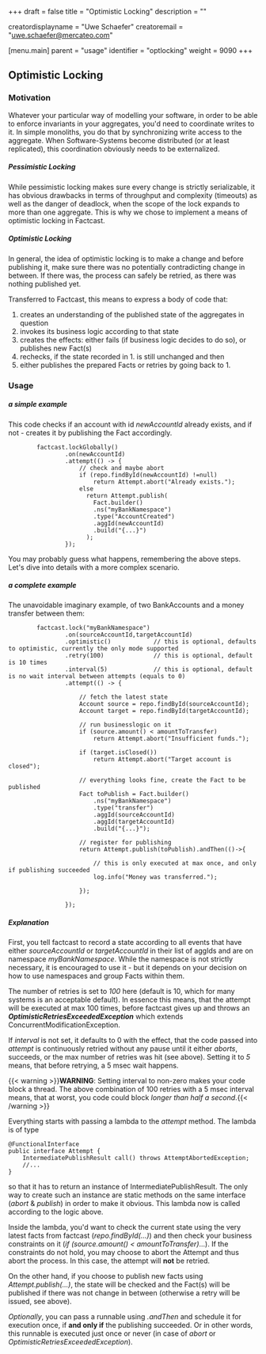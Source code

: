 +++
draft = false
title = "Optimistic Locking"
description = ""

creatordisplayname = "Uwe Schaefer"
creatoremail = "uwe.schaefer@mercateo.com"

[menu.main]
parent = "usage"
identifier = "optlocking"
weight = 9090
+++

## Optimistic Locking

### Motivation

Whatever your particular way of modelling your software, in order to be able to enforce invariants in your aggregates, you'd need to coordinate writes to it. In simple monoliths, you do that by synchronizing write access to the aggregate. When Software-Systems become distributed (or at least replicated), this coordination obviously needs to be externalized.

##### Pessimistic Locking

While pessimistic locking makes sure every change is strictly serializable, it has obvious drawbacks in terms of throughput and complexity (timeouts) as well as the danger of deadlock, when the scope of the lock expands to more than one aggregate. This is why we chose to implement a means of optimistic locking in Factcast.

##### Optimistic Locking

In general, the idea of optimistic locking is to make a change and before publishing it, make sure there was no potentially contradicting change in between. If there was, the process can safely be retried, as there was nothing published yet.

Transferred to Factcast, this means to express a body of code that:

1. creates an understanding of the published state of the aggregates in question
2. invokes its business logic according to that state
3. creates the effects: either fails (if business logic decides to do so), or publishes new Fact(s)
4. rechecks, if the state recorded in 1. is still unchanged and then
5. either publishes the prepared Facts or retries by going back to 1.

### Usage 

##### a simple example

This code checks if an account with id *newAccountId* already exists, and if not - creates it by publishing the Fact accordingly.

```
        factcast.lockGlobally()
                .on(newAccountId)
                .attempt(() -> {
                    // check and maybe abort
                    if (repo.findById(newAccountId) !=null)
                        return Attempt.abort("Already exists.");
                    else
                      return Attempt.publish(
                        Fact.builder()
                        .ns("myBankNamespace")
                        .type("AccountCreated")
                        .aggId(newAccountId)
                        .build("{...}")
                      );            
                });

```

You may probably guess what happens, remembering the above steps. Let's dive into details with a more complex scenario.

##### a complete example

The unavoidable imaginary example, of two BankAccounts and a money transfer between them:

```
        factcast.lock("myBankNamespace")
                .on(sourceAccountId,targetAccountId)
                .optimistic()            // this is optional, defaults to optimistic, currently the only mode supported
                .retry(100)              // this is optional, default is 10 times
                .interval(5)             // this is optional, default is no wait interval between attempts (equals to 0)
                .attempt(() -> {
                    
                    // fetch the latest state
                    Account source = repo.findById(sourceAccountId);
                    Account target = repo.findById(targetAccountId);
                    
                    // run businesslogic on it
                    if (source.amount() < amountToTransfer)
                        return Attempt.abort("Insufficient funds.");
                    
                    if (target.isClosed())
                        return Attempt.abort("Target account is closed");
                    
                    // everything looks fine, create the Fact to be published
                    Fact toPublish = Fact.builder()
                        .ns("myBankNamespace")
                        .type("transfer")
                        .aggId(sourceAccountId)
                        .aggId(targetAccountId)
                        .build("{...}");            
                    
                    // register for publishing
                    return Attempt.publish(toPublish).andThen(()->{
                        
                        // this is only executed at max once, and only if publishing succeeded
                        log.info("Money was transferred.");
                        
                    });
                    
                });

```

##### Explanation

First, you tell factcast to record a state according to all events that have either *sourceAccountId* or *targetAccountId* in their list of aggIds and are on namespace *myBankNamespace*. While the namespace is not strictly necessary, it is encouraged to use it - but it depends on your decision on how to use namespaces and group Facts within them.

The number of retries is set to *100* here (default is 10, which for many systems is an acceptable default). In essence this means, that the attempt will be executed at max 100 times, before factcast gives up and throws an ***OptimisticRetriesExceededException*** which extends ConcurrentModificationException.

If *interval* is not set, it defaults to 0 with the effect, that the code passed into *attempt* is continuously retried without any pause until it either *aborts*, succeeds, or the max number of retries was hit (see above).
Setting it to *5* means, that before retrying, a 5 msec wait happens. 

{{< warning >}}<b>WARNING</b>: Setting interval to non-zero makes your code block a thread. The above combination of 100 retries with a 5 msec interval means, that at worst, you code could block <i>longer than half a second</i>.{{< /warning >}}


Everything starts with passing a lambda to the *attempt* method. The lambda is of type 
```
@FunctionalInterface
public interface Attempt {
    IntermediatePublishResult call() throws AttemptAbortedException;
    //...
}
```
so that it has to return an instance of IntermediatePublishResult. The only way to create such an instance are static methods on the same interface (*abort* & *publish*) in order to make it obvious.
This lambda now is called according to the logic above.

Inside the lambda, you'd want to check the current state using the very latest facts from factcast (*repo.findById(...)*) and then check your business constraints on it (*if (source.amount() < amountToTransfer)*...).
If the constraints do not hold, you may choose to abort the Attempt and thus abort the process. In this case, the attempt will **not** be retried.

On the other hand, if you choose to publish new facts using *Attempt.publish(...)*, the state will be checked and the Fact(s) will be published if there was not change in between (otherwise a retry will be issued, see above).

*Optionally*, you can pass a runnable using *.andThen* and schedule it for execution once, if **and only if** the publishing succeeded. Or in other words, this runnable is executed just once or never (in case of *abort* or *OptimisticRetriesExceededException*).


